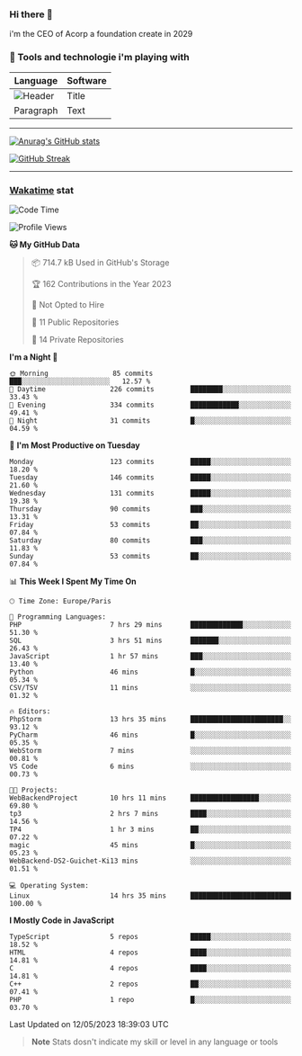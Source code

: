 ### Hi there 👋

i'm the CEO of Acorp a foundation create in 2029  

### 🧰 Tools and technologie i'm playing with

 | Language | Software |
| ----------- | ----------- |
| ![Header](https://img.shields.io/badge/Nuxt3-green&style=for-the-badge&logo=nustjs&logoColor=00DC82) | Title |
| Paragraph | Text |

---

[![Anurag's GitHub stats](https://github-readme-stats.vercel.app/api?username=ackimixs&show_icons=true&theme=github_dark&count_private=true)](https://www.ackimixs.xyz)

[![GitHub Streak](https://github-readme-streak-stats.herokuapp.com?user=Ackimixs&theme=github-dark-blue&date_format=j%20M%5B%20Y%5D&mode=weekly)](https://git.io/streak-stats)

---
 
 ### [Wakatime](https://wakatime.com/) stat

<!--START_SECTION:waka-->
![Code Time](http://img.shields.io/badge/Code%20Time-537%20hrs%2046%20mins-blue)

![Profile Views](http://img.shields.io/badge/Profile%20Views-0-blue)

**🐱 My GitHub Data** 

> 📦 714.7 kB Used in GitHub's Storage 
 > 
> 🏆 162 Contributions in the Year 2023
 > 
> 🚫 Not Opted to Hire
 > 
> 📜 11 Public Repositories 
 > 
> 🔑 14 Private Repositories 
 > 
**I'm a Night 🦉** 

```text
🌞 Morning                85 commits          ███░░░░░░░░░░░░░░░░░░░░░░   12.57 % 
🌆 Daytime                226 commits         ████████░░░░░░░░░░░░░░░░░   33.43 % 
🌃 Evening                334 commits         ████████████░░░░░░░░░░░░░   49.41 % 
🌙 Night                  31 commits          █░░░░░░░░░░░░░░░░░░░░░░░░   04.59 % 
```
📅 **I'm Most Productive on Tuesday** 

```text
Monday                   123 commits         █████░░░░░░░░░░░░░░░░░░░░   18.20 % 
Tuesday                  146 commits         █████░░░░░░░░░░░░░░░░░░░░   21.60 % 
Wednesday                131 commits         █████░░░░░░░░░░░░░░░░░░░░   19.38 % 
Thursday                 90 commits          ███░░░░░░░░░░░░░░░░░░░░░░   13.31 % 
Friday                   53 commits          ██░░░░░░░░░░░░░░░░░░░░░░░   07.84 % 
Saturday                 80 commits          ███░░░░░░░░░░░░░░░░░░░░░░   11.83 % 
Sunday                   53 commits          ██░░░░░░░░░░░░░░░░░░░░░░░   07.84 % 
```


📊 **This Week I Spent My Time On** 

```text
🕑︎ Time Zone: Europe/Paris

💬 Programming Languages: 
PHP                      7 hrs 29 mins       █████████████░░░░░░░░░░░░   51.30 % 
SQL                      3 hrs 51 mins       ███████░░░░░░░░░░░░░░░░░░   26.43 % 
JavaScript               1 hr 57 mins        ███░░░░░░░░░░░░░░░░░░░░░░   13.40 % 
Python                   46 mins             █░░░░░░░░░░░░░░░░░░░░░░░░   05.34 % 
CSV/TSV                  11 mins             ░░░░░░░░░░░░░░░░░░░░░░░░░   01.32 % 

🔥 Editors: 
PhpStorm                 13 hrs 35 mins      ███████████████████████░░   93.12 % 
PyCharm                  46 mins             █░░░░░░░░░░░░░░░░░░░░░░░░   05.35 % 
WebStorm                 7 mins              ░░░░░░░░░░░░░░░░░░░░░░░░░   00.81 % 
VS Code                  6 mins              ░░░░░░░░░░░░░░░░░░░░░░░░░   00.73 % 

🐱‍💻 Projects: 
WebBackendProject        10 hrs 11 mins      █████████████████░░░░░░░░   69.80 % 
tp3                      2 hrs 7 mins        ████░░░░░░░░░░░░░░░░░░░░░   14.56 % 
TP4                      1 hr 3 mins         ██░░░░░░░░░░░░░░░░░░░░░░░   07.22 % 
magic                    45 mins             █░░░░░░░░░░░░░░░░░░░░░░░░   05.23 % 
WebBackend-DS2-Guichet-Ki13 mins             ░░░░░░░░░░░░░░░░░░░░░░░░░   01.51 % 

💻 Operating System: 
Linux                    14 hrs 35 mins      █████████████████████████   100.00 % 
```

**I Mostly Code in JavaScript** 

```text
TypeScript               5 repos             █████░░░░░░░░░░░░░░░░░░░░   18.52 % 
HTML                     4 repos             ████░░░░░░░░░░░░░░░░░░░░░   14.81 % 
C                        4 repos             ████░░░░░░░░░░░░░░░░░░░░░   14.81 % 
C++                      2 repos             ██░░░░░░░░░░░░░░░░░░░░░░░   07.41 % 
PHP                      1 repo              █░░░░░░░░░░░░░░░░░░░░░░░░   03.70 % 
```




 Last Updated on 12/05/2023 18:39:03 UTC
<!--END_SECTION:waka-->

> **Note**
> Stats dosn't indicate my skill or level in any language or tools
